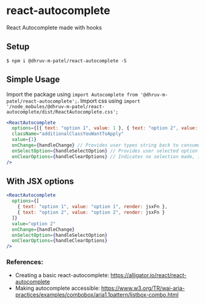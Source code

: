 # react-autocomplete

React Autocomplete made with hooks

## Setup

```
$ npm i @dhruv-m-patel/react-autocomplete -S
```

## Simple Usage

Import the package using `import Autocomplete from '@dhruv-m-patel/react-autocomplete';`.
Import css using `import '/node_mobules/@dhruv-m-patel/react-autocomplete/dist/ReactAutocomplete.css';`

```jsx
<ReactAutocomplete
  options={[{ text: "option 1", value: 1 }, { text: "option 2", value: 2 }]}
  className="additionalClassYouWantToApply"
  value={1}
  onChange={handleChange} // Provides user types string back to consumer
  onSelectOption={handleSelectOption} // Provides user selected option object back to consumer
  onClearOptions={handleClearOptions} // Indicates no selection made, input needs to be cleared
/>
```

## With JSX options

```jsx
<ReactAutocomplete
  options={[
    { text: "option 1", value: "option 1", render: jsxFn },
    { text: "option 2", value: "option 2", render: jsxFn }
  ]}
  value="option 2"
  onChange={handleChange}
  onSelectOption={handleSelectOption}
  onClearOptions={handleClearOptions}
/>
```

### References:

- Creating a basic react-autocomplete: https://alligator.io/react/react-autocomplete
- Making autocomplete accessible: https://www.w3.org/TR/wai-aria-practices/examples/combobox/aria1.1pattern/listbox-combo.html
